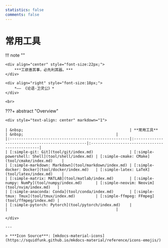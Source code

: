 ```yaml
---
statistics: false
comments: false
---
```


# 常用工具

!!! note ""
    <br>

    <div align="center" style="font-size:22px;">
        ***工欲善其事，必先利其器。***
    </div>

    <div align="right" style="font-size:18px;">
        *—— 《论语·卫灵公》*
    </div>

    <br>

<style>
.md-typeset table:not([class]) th {
    min-width: 1em;
}
</style>

???+ abstract "Overview"


    <div style="text-align: center" markdown="1">

    | &nbsp;                                               | **常用工具**                                     | &nbsp;                                         |
    |:-----------------------------------------------------|:-------------------------------------------------|:-----------------------------------------------|
    | [:simple-git: Git](tool/git/index.md)                | [:simple-powershell: Shell](tool/shell/index.md) | [:simple-cmake: CMake](tool/cmake/index.md)    |
    | [:simple-markdown: Markdown](tool/markdown/index.md) | [:simple-docker: Docker](tool/docker/index.md)   | [:simple-latex: LaTeX](tool/latex/index.md)    |
    | [:simple-matrix: MATLAB](tool/matlab/index.md)       | [:simple-numpy: NumPy](tool/numpy/index.md)      | [:simple-neovim: Neovim](tool/nvim/index.md)   |
    | [:simple-anaconda: Conda](tool/conda/index.md)       | [:simple-tmux: Tmux](tool/tmux/index.md)         | [:simple-ffmpeg: FFmpeg](tool/ffmpeg/index.md) |
    | [:simple-pytorch: Pytorch](tool/pytorch/index.md)    |                                                  |                                                |

    </div>

    ---

    > ***Icon Source***: [mkdocs-material-icons](https://squidfunk.github.io/mkdocs-material/reference/icons-emojis/)
